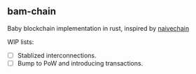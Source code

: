 ## bam-chain

Baby blockchain implementation in rust, inspired by [naivechain](https://github.com/lhartikk/naivechain)

WIP lists:
- [ ] Stablized interconnections.
- [ ] Bump to PoW and introducing transactions.
